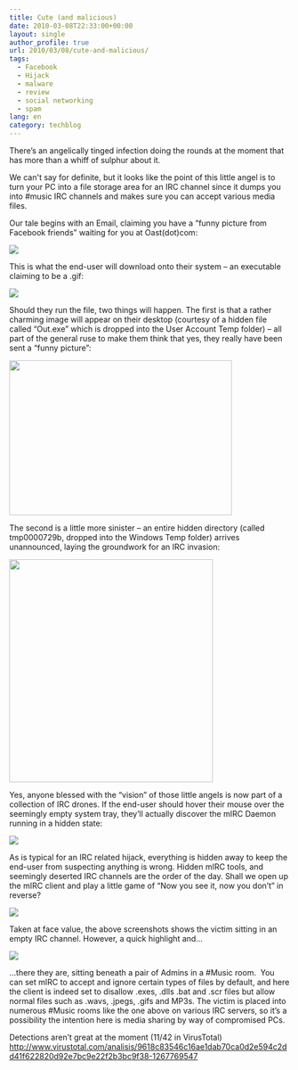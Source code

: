 ```yaml
---
title: Cute (and malicious)
date: 2010-03-08T22:33:00+00:00
layout: single
author_profile: true
url: 2010/03/08/cute-and-malicious/
tags:
  - Facebook
  - Hijack
  - malware
  - review
  - social networking
  - spam
lang: en
category: techblog
---
```

There’s an angelically tinged infection doing the rounds at the moment that has more than a whiff of sulphur about it.

We can't say for definite, but it looks like the point of this little angel is to turn your PC into a file storage area for an IRC channel since it dumps you into #music IRC channels and makes sure you can accept various media files.

Our tale begins with an Email, claiming you have a “funny picture from Facebook friends” waiting for you at Oast(dot)com:

<div>
  <a href="http://3.bp.blogspot.com/_vaUVXcmC3OI/S5VylbeKfuI/AAAAAAAABOE/Q7MEAZiG2kg/s1600-h/oast1.jpg" imageanchor="1"><img border="0" src="http://3.bp.blogspot.com/_vaUVXcmC3OI/S5VylbeKfuI/AAAAAAAABOE/Q7MEAZiG2kg/s640/oast1.jpg" /></a>
</div>

This is what the end-user will download onto their system – an executable claiming to be a .gif:

<div>
  <a href="http://3.bp.blogspot.com/_vaUVXcmC3OI/S5VymRKu5qI/AAAAAAAABOM/Rgx7lr80nnI/s1600-h/oast2.jpg" imageanchor="1"><img border="0" src="http://3.bp.blogspot.com/_vaUVXcmC3OI/S5VymRKu5qI/AAAAAAAABOM/Rgx7lr80nnI/s640/oast2.jpg" /></a>
</div>

Should they run the file, two things will happen. The first is that a rather charming image will appear on their desktop (courtesy of a hidden file called “Out.exe” which is dropped into the User Account Temp folder) – all part of the general ruse to make them think that yes, they really have been sent a “funny picture”:

<div>
  <a href="http://4.bp.blogspot.com/_vaUVXcmC3OI/S5VypXMfPiI/AAAAAAAABOc/1KBOqgLfiRs/s1600-h/oast4.jpg" imageanchor="1"><img border="0" height="278" src="http://4.bp.blogspot.com/_vaUVXcmC3OI/S5VypXMfPiI/AAAAAAAABOc/1KBOqgLfiRs/s400/oast4.jpg" width="400" /></a>
</div>

The second is a little more sinister – an entire hidden directory (called tmp0000729b, dropped into the Windows Temp folder) arrives unannounced, laying the groundwork for an IRC invasion:

<div>
  <a href="http://2.bp.blogspot.com/_vaUVXcmC3OI/S5Vyoc-hVEI/AAAAAAAABOU/sogsjHnj22E/s1600-h/oast3.jpg" imageanchor="1"><img border="0" height="400" src="http://2.bp.blogspot.com/_vaUVXcmC3OI/S5Vyoc-hVEI/AAAAAAAABOU/sogsjHnj22E/s400/oast3.jpg" width="366" /></a>
</div>

Yes, anyone blessed with the “vision” of those little angels is now part of a collection of IRC drones. If the end-user should hover their mouse over the seemingly empty system tray, they’ll actually discover the mIRC Daemon running in a hidden state:

<div>
  <a href="http://1.bp.blogspot.com/_vaUVXcmC3OI/S5VyqSrsCwI/AAAAAAAABOk/N15_S4hJHB0/s1600-h/oast5.jpg" imageanchor="1"><img border="0" src="http://1.bp.blogspot.com/_vaUVXcmC3OI/S5VyqSrsCwI/AAAAAAAABOk/N15_S4hJHB0/s640/oast5.jpg" /></a>
</div>

As is typical for an IRC related hijack, everything is hidden away to keep the end-user from suspecting anything is wrong. Hidden mIRC tools, and seemingly deserted IRC channels are the order of the day. Shall we open up the mIRC client and play a little game of “Now you see it, now you don’t” in reverse?

<div>
  <a href="http://4.bp.blogspot.com/_vaUVXcmC3OI/S5Vyq6DZI3I/AAAAAAAABOs/PSZCzHdYT3k/s1600-h/oast6.jpg" imageanchor="1"><img border="0" src="http://4.bp.blogspot.com/_vaUVXcmC3OI/S5Vyq6DZI3I/AAAAAAAABOs/PSZCzHdYT3k/s640/oast6.jpg" /></a>
</div>

Taken at face value, the above screenshots shows the victim sitting in an empty IRC channel. However, a quick highlight and&#8230;

<div>
  <a href="http://4.bp.blogspot.com/_vaUVXcmC3OI/S5VysydVgLI/AAAAAAAABO0/5t503nZmXAs/s1600-h/oast7.jpg" imageanchor="1"><img border="0" src="http://4.bp.blogspot.com/_vaUVXcmC3OI/S5VysydVgLI/AAAAAAAABO0/5t503nZmXAs/s640/oast7.jpg" /></a>
</div>

&#8230;there they are, sitting beneath a pair of Admins in a #Music room.  You can set mIRC to accept and ignore certain types of files by default, and here the client is indeed set to disallow .exes, .dlls .bat and .scr files but allow normal files such as .wavs, .jpegs, .gifs and MP3s. The victim is placed into numerous #Music rooms like the one above on various IRC servers, so it’s a possibility the intention here is media sharing by way of compromised PCs.

Detections aren’t great at the moment (11/42 in VirusTotal)  
<http://www.virustotal.com/analisis/9618c83546c16ae1dab70ca0d2e594c2dd41f622820d92e7bc9e22f2b3bc9f38-1267769547>